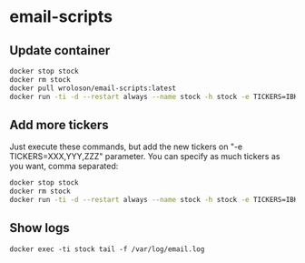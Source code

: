 # email-scripts
## Update container
```bash
docker stop stock
docker rm stock
docker pull wroloson/email-scripts:latest
docker run -ti -d --restart always --name stock -h stock -e TICKERS=IBKR -e MAIL_PROVIDER=hotmail -e MAIL_USER=XXXXXX -e MAIL_PASSWORD=YYYYYY -e MAIL_RECIPIENTS="first@recipient.com,second@recipient.com" wroloson/email-scripts
```

## Add more tickers
Just execute these commands, but add the new tickers on "-e TICKERS=XXX,YYY,ZZZ" parameter. You can specify as much tickers as you want, comma separated:

```bash
docker stop stock
docker rm stock
docker run -ti -d --restart always --name stock -h stock -e TICKERS=IBKR -e MAIL_PROVIDER=hotmail -e MAIL_USER=XXXXXX -e MAIL_PASSWORD=YYYYYY -e MAIL_RECIPIENTS="first@recipient.com,second@recipient.com" wroloson/email-scripts
````

## Show logs
```
docker exec -ti stock tail -f /var/log/email.log
```
